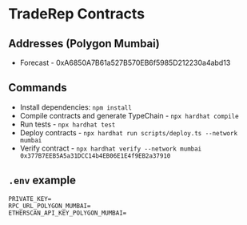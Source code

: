 # TradeRep Contracts

## Addresses (Polygon Mumbai)

- Forecast - 0xA6850A7B61a527B570EB6f5985D212230a4abd13

## Commands

- Install dependencies: `npm install`
- Compile contracts and generate TypeChain - `npx hardhat compile`
- Run tests - `npx hardhat test`
- Deploy contracts - `npx hardhat run scripts/deploy.ts --network mumbai`
- Verify contract - `npx hardhat verify --network mumbai 0x377B7EEB5A5a31DCC14b4EB06E1E4f9EB2a37910`

## `.env` example

```
PRIVATE_KEY=
RPC_URL_POLYGON_MUMBAI=
ETHERSCAN_API_KEY_POLYGON_MUMBAI=
```
